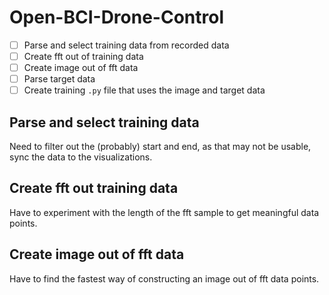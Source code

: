 # Open-BCI-Drone-Control

- [ ] Parse and select training data from recorded data
- [ ] Create fft out of training data
- [ ] Create image out of fft data
- [ ] Parse target data
- [ ] Create training `.py` file that uses the image and target data

## Parse and select training data

Need to filter out the (probably) start and end, as that may not be usable, sync the data to the visualizations.

## Create fft out training data

Have to experiment with the length of the fft sample to get meaningful data points.

## Create image out of fft data

Have to find the fastest way of constructing an image out of fft data points.
